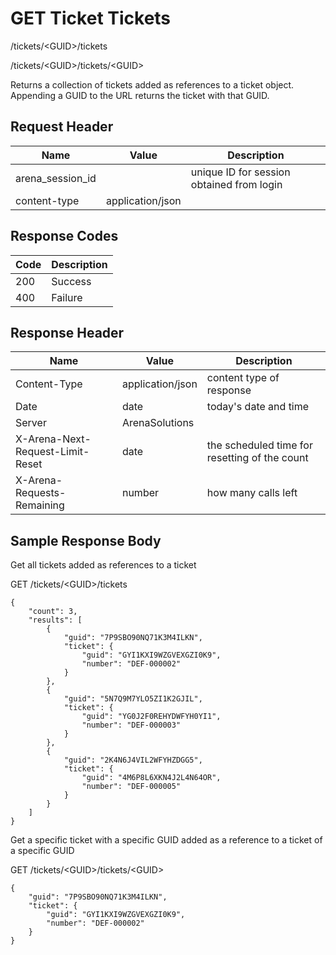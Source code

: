 # GET Ticket Tickets


/tickets/&lt;GUID&gt;/tickets

/tickets/&lt;GUID&gt;/tickets/&lt;GUID&gt;

Returns a collection of  tickets added as references to a ticket   object. Appending a GUID to the URL returns the ticket with that GUID.

## Request Header

| Name | Value | Description |
|  --- |  --- |  --- | 
| arena_session_id |   | unique ID for session obtained from login |
| content\-type | application/json |   |

## Response Codes

| Code | Description |
|  --- |  --- | 
| 200 | Success |
| 400 | Failure |

## Response Header

| Name | Value | Description |
|  --- |  --- |  --- | 
| Content\-Type | application/json | content type of response |
| Date | date | today's date and time |
| Server | ArenaSolutions |   |
| X\-Arena\-Next\-Request\-Limit\-Reset  | date | the scheduled time for resetting of the count |
| X\-Arena\-Requests\-Remaining  | number | how many calls left |

## Sample Response Body
Get all tickets added as references to a  ticket



GET /tickets/&lt;GUID&gt;/tickets

```
{
    "count": 3,
    "results": [
        {
            "guid": "7P9SBO90NQ71K3M4ILKN",
            "ticket": {
                "guid": "GYI1KXI9WZGVEXGZI0K9",
                "number": "DEF-000002"
            }
        },
        {
            "guid": "5N7Q9M7YLO5ZI1K2GJIL",
            "ticket": {
                "guid": "YG0J2F0REHYDWFYH0YI1",
                "number": "DEF-000003"
            }
        },
        {
            "guid": "2K4N6J4VIL2WFYHZDGG5",
            "ticket": {
                "guid": "4M6P8L6XKN4J2L4N64OR",
                "number": "DEF-000005"
            }
        }
    ]
}
```
Get  a specific ticket with a specific GUID added as a reference to a ticket of a specific GUID



GET /tickets/&lt;GUID&gt;/tickets/&lt;GUID&gt;

```
{
    "guid": "7P9SBO90NQ71K3M4ILKN",
    "ticket": {
        "guid": "GYI1KXI9WZGVEXGZI0K9",
        "number": "DEF-000002"
    }
}
```
